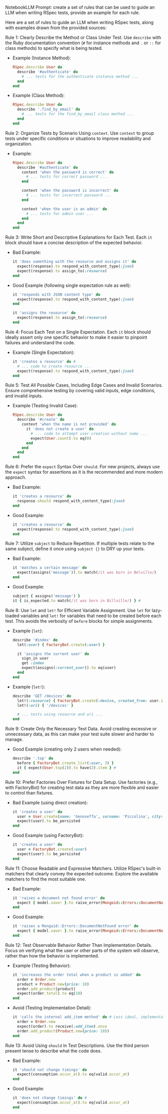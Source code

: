 NotebookLLM Prompt: create a set of rules that can be used to guide an LLM when writing RSpec tests, provide an example for each rule.

Here are a set of rules to guide an LLM when writing RSpec tests, along with examples drawn from the provided sources:

Rule 1: Clearly Describe the Method or Class Under Test. Use `describe` with the Ruby documentation convention (`#` for instance methods and `.` or `::` for class methods) to specify what is being tested.

- Example (Instance Method):

  ```ruby
  RSpec.describe User do
    describe '#authenticate' do
      # ... tests for the authenticate instance method ...
    end
  end
  ```

- Example (Class Method):
  ```ruby
  RSpec.describe User do
    describe '.find_by_email' do
      # ... tests for the find_by_email class method ...
    end
  end
  ```

Rule 2: Organize Tests by Scenario Using `context`. Use `context` to group tests under specific conditions or situations to improve readability and organization.

- Example:

  ```ruby
  RSpec.describe User do
    describe '#authenticate' do
      context 'when the password is correct' do
        # ... tests for correct password ...
      end

      context 'when the password is incorrect' do
        # ... tests for incorrect password ...
      end

      context 'when the user is an admin' do
        # ... tests for admin user ...
      end
    end
  end
  ```

Rule 3: Write Short and Descriptive Explanations for Each Test. Each `it` block should have a concise description of the expected behavior.

- Bad Example:

  ```ruby
  it 'does something with the resource and assigns it' do
    expect(response).to respond_with_content_type(:json)
    expect(response).to assign_to(:resource)
  end
  ```

- Good Example (following single expectation rule as well):

  ```ruby
  it 'responds with JSON content type' do
    expect(response).to respond_with_content_type(:json)
  end

  it 'assigns the resource' do
    expect(response).to assign_to(:resource)
  end
  ```

Rule 4: Focus Each Test on a Single Expectation. Each `it` block should ideally assert only one specific behavior to make it easier to pinpoint failures and understand the code.

- Example (Single Expectation):
  ```ruby
  it 'creates a resource' do #
    # ... code to create resource ...
    expect(response).to respond_with_content_type(:json)
  end
  ```

Rule 5: Test All Possible Cases, Including Edge Cases and Invalid Scenarios. Ensure comprehensive testing by covering valid inputs, edge conditions, and invalid inputs.

- Example (Testing Invalid Case):
  ```ruby
  RSpec.describe User do
    describe '#create' do
      context 'when the name is not provided' do
        it 'does not create a user' do
          # ... code to attempt user creation without name ...
          expect(User.count).to eq(0)
        end
      end
    end
  end
  ```

Rule 6: Prefer the `expect` Syntax Over `should`. For new projects, always use the `expect` syntax for assertions as it is the recommended and more modern approach.

- Bad Example:

  ```ruby
  it 'creates a resource' do
    response.should respond_with_content_type(:json)
  end
  ```

- Good Example:
  ```ruby
  it 'creates a resource' do
    expect(response).to respond_with_content_type(:json)
  end
  ```

Rule 7: Utilize `subject` to Reduce Repetition. If multiple tests relate to the same subject, define it once using `subject {}` to DRY up your tests.

- Bad Example:

  ```ruby
  it 'matches a certain message' do
    expect(assigns('message')).to match(/it was born in Belville/)
  end
  ```

- Good Example:
  ```ruby
  subject { assigns('message') }
  it { is_expected.to match(/it was born in Billville/) } #
  ```

Rule 8: Use `let` and `let!` for Efficient Variable Assignment. Use `let` for lazy-loaded variables and `let!` for variables that need to be created before each test. This avoids the verbosity of `before` blocks for simple assignments.

- Example (`let`):

  ```ruby
  describe '#index' do
    let(:user) { FactoryBot.create(:user) }

    it 'assigns the current user' do
      sign_in user
      get :index
      expect(assigns(:current_user)).to eq(user)
    end
  end
  ```

- Example (`let!`):

  ```ruby
  describe 'GET /devices' do
    let!(:resource) { FactoryBot.create(:device, created_from: user.id) } #
    let!(:uri) { '/devices' }

    # ... tests using resource and uri ...
  end
  ```

Rule 9: Create Only the Necessary Test Data. Avoid creating excessive or unnecessary data, as this can make your test suite slower and harder to manage.

- Good Example (creating only 2 users when needed):
  ```ruby
  describe '.top' do
    before { FactoryBot.create_list(:user, 3) }
    it { expect(User.top(2)).to have(2).item } #
  end
  ```

Rule 10: Prefer Factories Over Fixtures for Data Setup. Use factories (e.g., with FactoryBot) for creating test data as they are more flexible and easier to control than fixtures.

- Bad Example (using direct creation):

  ```ruby
  it 'creates a user' do
    user = User.create(name: 'Genoveffa', surname: 'Piccolina', city: 'Billyville', birth: '17 Agoust 1982', active: true)
    expect(user).to be_persisted
  end
  ```

- Good Example (using FactoryBot):
  ```ruby
  it 'creates a user' do
    user = FactoryBot.create(:user)
    expect(user).to be_persisted
  end
  ```

Rule 11: Choose Readable and Expressive Matchers. Utilize RSpec's built-in matchers that clearly convey the expected outcome. Explore the available matchers to find the most suitable one.

- Bad Example:

  ```ruby
  it 'raises a document not found error' do
    expect { model.save! }.to raise_error(Mongoid::Errors::DocumentNotFound) #
  end
  ```

- Good Example:
  ```ruby
  it 'raises a Mongoid::Errors::DocumentNotFound error' do
    expect { model.save! }.to raise_error(Mongoid::Errors::DocumentNotFound) #
  end
  ```

Rule 12: Test Observable Behavior Rather Than Implementation Details. Focus on verifying what the user or other parts of the system will observe, rather than how the behavior is implemented.

- Example (Testing Behavior):

  ```ruby
  it 'increases the order total when a product is added' do
    order = Order.new
    product = Product.new(price: 10)
    order.add_product(product)
    expect(order.total).to eq(10)
  end
  ```

- Avoid (Testing Implementation Detail):
  ```ruby
  it 'calls the internal add_item method' do # Less ideal, implementation-focused
    order = Order.new
    expect(order).to receive(:add_item).once
    order.add_product(Product.new(price: 10))
  end
  ```

Rule 13: Avoid Using `should` in Test Descriptions. Use the third person present tense to describe what the code does.

- Bad Example:

  ```ruby
  it 'should not change timings' do
    expect(consumption.occur_at).to eq(valid.occur_at)
  end
  ```

- Good Example:
  ```ruby
  it 'does not change timings' do #
    expect(consumption.occur_at).to eq(valid.occur_at)
  end
  ```
